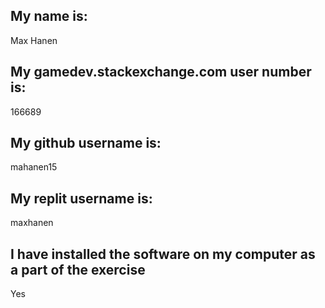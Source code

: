 ## My name is:
Max Hanen

## My gamedev.stackexchange.com user number is:
166689

## My github username is:
mahanen15

## My replit username is:
maxhanen

## I have installed the software on my computer as a part of the exercise
Yes
